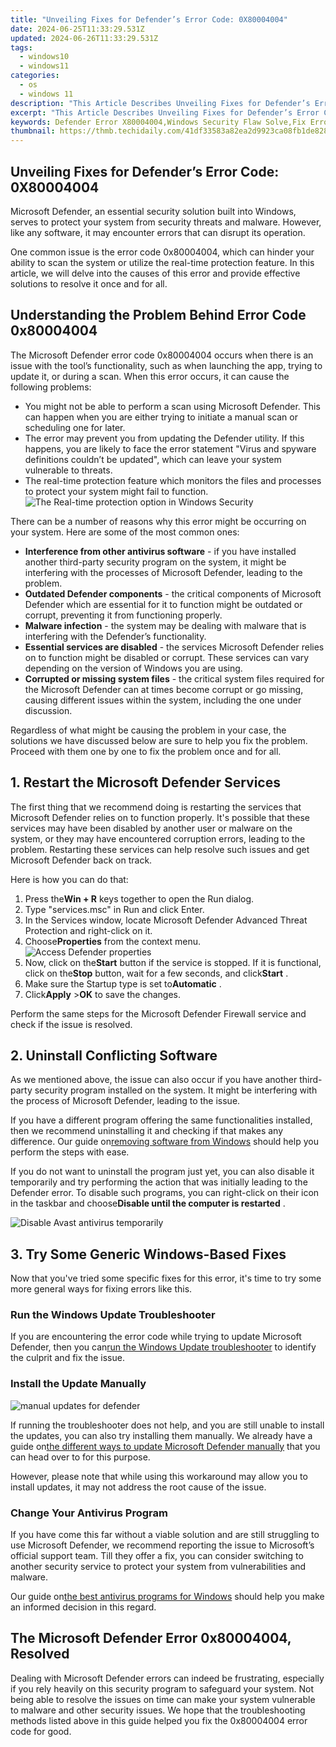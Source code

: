 ```yaml
---
title: "Unveiling Fixes for Defender’s Error Code: 0X80004004"
date: 2024-06-25T11:33:29.531Z
updated: 2024-06-26T11:33:29.531Z
tags:
  - windows10
  - windows11
categories:
  - os
  - windows 11
description: "This Article Describes Unveiling Fixes for Defender’s Error Code: 0X80004004"
excerpt: "This Article Describes Unveiling Fixes for Defender’s Error Code: 0X80004004"
keywords: Defender Error X80004004,Windows Security Flaw Solve,Fix Error 0X80004004,Remedy Defender Glitches,Troubleshoot SecureOS Errors,Resolve Protector Code Fail,Eliminate AntiVirus Error X
thumbnail: https://thmb.techidaily.com/41df33583a82ea2d9923ca08fb1de828ddad2dc59980553349e15164e2adbb30.jpg
---
```


## Unveiling Fixes for Defender’s Error Code: 0X80004004

 Microsoft Defender, an essential security solution built into Windows, serves to protect your system from security threats and malware. However, like any software, it may encounter errors that can disrupt its operation.

 One common issue is the error code 0x80004004, which can hinder your ability to scan the system or utilize the real-time protection feature. In this article, we will delve into the causes of this error and provide effective solutions to resolve it once and for all.

## Understanding the Problem Behind Error Code 0x80004004

 The Microsoft Defender error code 0x80004004 occurs when there is an issue with the tool’s functionality, such as when launching the app, trying to update it, or during a scan. When this error occurs, it can cause the following problems:

* You might not be able to perform a scan using Microsoft Defender. This can happen when you are either trying to initiate a manual scan or scheduling one for later.
* The error may prevent you from updating the Defender utility. If this happens, you are likely to face the error statement "Virus and spyware definitions couldn’t be updated", which can leave your system vulnerable to threats.
* The real-time protection feature which monitors the files and processes to protect your system might fail to function.  
![The Real-time protection option in Windows Security](https://static1.makeuseofimages.com/wordpress/wp-content/uploads/2023/03/the-real-time-protection-option.jpg)

 There can be a number of reasons why this error might be occurring on your system. Here are some of the most common ones:

* **Interference from other antivirus software** \- if you have installed another third-party security program on the system, it might be interfering with the processes of Microsoft Defender, leading to the problem.
* **Outdated Defender components** \- the critical components of Microsoft Defender which are essential for it to function might be outdated or corrupt, preventing it from functioning properly.
* **Malware infection** \- the system may be dealing with malware that is interfering with the Defender’s functionality.
* **Essential services are disabled** \- the services Microsoft Defender relies on to function might be disabled or corrupt. These services can vary depending on the version of Windows you are using.
* **Corrupted or missing system files** \- the critical system files required for the Microsoft Defender can at times become corrupt or go missing, causing different issues within the system, including the one under discussion.

 Regardless of what might be causing the problem in your case, the solutions we have discussed below are sure to help you fix the problem. Proceed with them one by one to fix the problem once and for all.

## 1\. Restart the Microsoft Defender Services

 The first thing that we recommend doing is restarting the services that Microsoft Defender relies on to function properly. It's possible that these services may have been disabled by another user or malware on the system, or they may have encountered corruption errors, leading to the problem. Restarting these services can help resolve such issues and get Microsoft Defender back on track.

Here is how you can do that:

1. Press the**Win + R** keys together to open the Run dialog.
2. Type "services.msc" in Run and click Enter.
3. In the Services window, locate Microsoft Defender Advanced Threat Protection and right-click on it.
4. Choose**Properties** from the context menu.  
![Access Defender properties](https://static1.makeuseofimages.com/wordpress/wp-content/uploads/2023/04/windows-defender-properties.jpg)
5. Now, click on the**Start** button if the service is stopped. If it is functional, click on the**Stop** button, wait for a few seconds, and click**Start** .
6. Make sure the Startup type is set to**Automatic** .
7. Click**Apply** \>**OK** to save the changes.

 Perform the same steps for the Microsoft Defender Firewall service and check if the issue is resolved.

## 2\. Uninstall Conflicting Software

 As we mentioned above, the issue can also occur if you have another third-party security program installed on the system. It might be interfering with the process of Microsoft Defender, leading to the issue.

 If you have a different program offering the same functionalities installed, then we recommend uninstalling it and checking if that makes any difference. Our guide on[removing software from Windows](https://www.makeuseof.com/windows-11-different-ways-to-uninstall-software/) should help you perform the steps with ease.

 If you do not want to uninstall the program just yet, you can also disable it temporarily and try performing the action that was initially leading to the Defender error. To disable such programs, you can right-click on their icon in the taskbar and choose**Disable until the computer is restarted** .

![Disable Avast antivirus temporarily](https://static1.makeuseofimages.com/wordpress/wp-content/uploads/2022/07/disable-avast.jpg)

## 3\. Try Some Generic Windows-Based Fixes

 Now that you've tried some specific fixes for this error, it's time to try some more general ways for fixing errors like this.

### Run the Windows Update Troubleshooter

 If you are encountering the error code while trying to update Microsoft Defender, then you can[run the Windows Update troubleshooter](https://www.makeuseof.com/fix-windows-update-error-0x800f080a/) to identify the culprit and fix the issue.

### Install the Update Manually

![manual updates for defender](https://static1.makeuseofimages.com/wordpress/wp-content/uploads/2022/03/manual-update-defender-1.jpg)

 If running the troubleshooter does not help, and you are still unable to install the updates, you can also try installing them manually. We already have a guide on[the different ways to update Microsoft Defender manually](https://www.makeuseof.com/microsoft-defender-manually-update/) that you can head over to for this purpose.

 However, please note that while using this workaround may allow you to install updates, it may not address the root cause of the issue.

### Change Your Antivirus Program

 If you have come this far without a viable solution and are still struggling to use Microsoft Defender, we recommend reporting the issue to Microsoft’s official support team. Till they offer a fix, you can consider switching to another security service to protect your system from vulnerabilities and malware.

 Our guide on[the best antivirus programs for Windows](https://www.makeuseof.com/tag/best-antivirus-for-windows-10/) should help you make an informed decision in this regard.

## The Microsoft Defender Error 0x80004004, Resolved

 Dealing with Microsoft Defender errors can indeed be frustrating, especially if you rely heavily on this security program to safeguard your system. Not being able to resolve the issues on time can make your system vulnerable to malware and other security issues. We hope that the troubleshooting methods listed above in this guide helped you fix the 0x80004004 error code for good.

<ins class="adsbygoogle"
     style="display:block"
     data-ad-format="autorelaxed"
     data-ad-client="ca-pub-7571918770474297"
     data-ad-slot="1223367746"></ins>



<ins class="adsbygoogle"
     style="display:block"
     data-ad-client="ca-pub-7571918770474297"
     data-ad-slot="8358498916"
     data-ad-format="auto"
     data-full-width-responsive="true"></ins>


